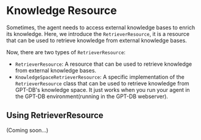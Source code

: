 # Knowledge Resource

Sometimes, the agent needs to access external knowledge bases to enrich its knowledge.
Here, we introduce the `RetrieverResource`, it is a resource that can be used to retrieve 
knowledge from external knowledge bases.

Now, there are two types of `RetrieverResource`:
- `RetrieverResource`: A resource that can be used to retrieve knowledge from external knowledge bases.
- `KnowledgeSpaceRetrieverResource`: A specific implementation of the `RetrieverResource` 
class that can be used to retrieve knowledge from GPT-DB's knowledge space. 
It just works when you run your agent in the GPT-DB environment(running in the GPT-DB webserver).


## Using RetrieverResource

(Coming soon...)